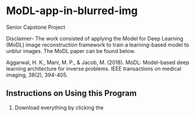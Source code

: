 # MoDL-app-in-blurred-img
Senior Capstone Project

Disclaimer- The work consisted of applying the Model for Deep Learning (MoDL) image reconstruction framework to train a learning-based model to unblur images. The MoDL paper can be found below. 

Aggarwal, H. K., Mani, M. P., & Jacob, M. (2018). MoDL: Model-based deep learning architecture for inverse problems. IEEE transactions on medical imaging, 38(2), 394-405.

## Instructions on Using this Program

1. Download everything by clicking the 
